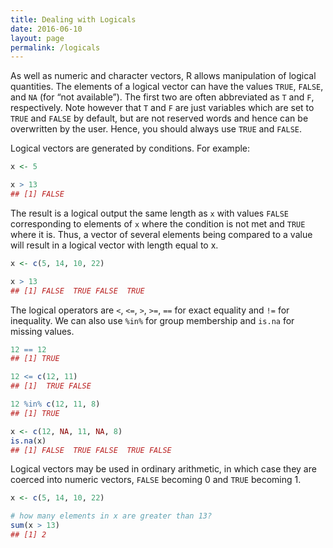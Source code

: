 ```yaml
---
title: Dealing with Logicals
date: 2016-06-10
layout: page
permalink: /logicals
---
```


As well as numeric and character vectors, R allows manipulation of logical quantities. The elements of a logical vector can have the values `TRUE`, `FALSE`, and `NA` (for “not available”). The first two are often abbreviated as `T` and `F`, respectively. Note however that `T` and `F` are just variables which are set to `TRUE` and `FALSE` by default, but are not reserved words and hence can be overwritten by the user. Hence, you should always use `TRUE` and `FALSE`.

Logical vectors are generated by conditions. For example:


```r
x <- 5

x > 13
## [1] FALSE
```

The result is a logical output the same length as `x` with values `FALSE` corresponding to elements of `x` where the condition is not met and `TRUE` where it is.  Thus, a vector of several elements being compared to a value will result in a logical vector with length equal to x.


```r
x <- c(5, 14, 10, 22)

x > 13
## [1] FALSE  TRUE FALSE  TRUE
```


The logical operators are `<`, `<=`, `>`, `>=`, `==` for exact equality and `!=` for inequality.  We can also use `%in%` for group membership and `is.na` for missing values. 


```r
12 == 12
## [1] TRUE

12 <= c(12, 11)
## [1]  TRUE FALSE

12 %in% c(12, 11, 8)
## [1] TRUE

x <- c(12, NA, 11, NA, 8)
is.na(x)
## [1] FALSE  TRUE FALSE  TRUE FALSE
```


Logical vectors may be used in ordinary arithmetic, in which case they are coerced into
numeric vectors, `FALSE` becoming 0 and `TRUE` becoming 1. 


```r
x <- c(5, 14, 10, 22)

# how many elements in x are greater than 13?
sum(x > 13)
## [1] 2
```
